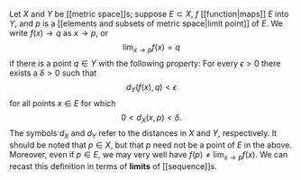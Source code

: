 Let $X$ and $Y$ be [[metric space]]s; suppose $E\subset X$, $f$ [[function|maps]] $E$ into $Y$, and $p$ is a [[elements and subsets of metric space|limit point]] of $E$. We write $f(x)\to q$ as $x\to p$, or $$\lim_{x\to p}f(x)=q$$if there is a point $q\in Y$ with the following property: For every $\epsilon > 0$ there exists a $\delta>0$ such that $$d_Y(f(x),q)<\epsilon$$for all points $x\in E$ for which $$0<d_X(x,p)<\delta.$$The symbols $d_X$ and $d_Y$ refer to the distances in $X$ and $Y$, respectively.
It should be noted that $p\in X$, but that $p$ need not be a point of $E$ in the above. Moreover, even if $p\in E$, we may very well have $f(p)\ne \lim_{x\to p}f(x)$.
We can recast this definition in terms of **limits** of [[sequence]]s.